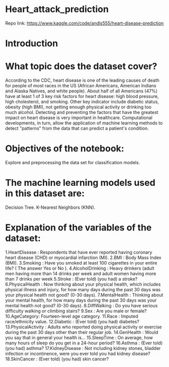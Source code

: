 # Heart_attack_prediction
Repo link: https://www.kaggle.com/code/andls555/heart-disease-prediction

# Introduction 

# What topic does the dataset cover?
According to the CDC, heart disease is one of the leading causes of death for people of most races in the US (African Americans, American Indians and Alaska Natives, and white people). About half of all Americans (47%) have at least 1 of 3 key risk factors for heart disease: high blood pressure, high cholesterol, and smoking. Other key indicator include diabetic status, obesity (high BMI), not getting enough physical activity or drinking too much alcohol. Detecting and preventing the factors that have the greatest impact on heart disease is very important in healthcare. Computational developments, in turn, allow the application of machine learning methods to detect "patterns" from the data that can predict a patient's condition.

# Objectives of the notebook:
Explore and preprocessing the data set for classification models.

# The machine learning models used in this dataset are:
  Decision Tree.
  K-Nearest Neighbors (KNN).

# Explanation of the variables of the dataset:
  1.HeartDisease : Respondents that have ever reported having coronary heart disease (CHD) or myocardial infarction (MI).
  2.BMI : Body Mass Index (BMI).
  3.Smoking : Have you smoked at least 100 cigarettes in your entire life? ( The answer Yes or No ).
  4.AlcoholDrinking : Heavy drinkers (adult men having more than 14 drinks per week and adult women having more than 7 drinks per week
  5.Stroke : (Ever told) (you had) a stroke?
  6.PhysicalHealth : Now thinking about your physical health, which includes physical illness and injury, for how many days during the past 30 days was your physical health not good? (0-30 days).
  7.MentalHealth : Thinking about your mental health, for how many days during the past 30 days was your mental health not good? (0-30 days).
  8.DiffWalking : Do you have serious difficulty walking or climbing stairs?
  9.Sex : Are you male or female?
  10.AgeCategory: Fourteen-level age category.
  11.Race : Imputed race/ethnicity value.
  12.Diabetic : (Ever told) (you had) diabetes?
  13.PhysicalActivity : Adults who reported doing physical activity or exercise during the past 30 days other than their regular job.
  14.GenHealth : Would you say that in general your health is...
  15.SleepTime : On average, how many hours of sleep do you get in a 24-hour period?
  16.Asthma : (Ever told) (you had) asthma?
  17.KidneyDisease : Not including kidney stones, bladder infection or incontinence, were you ever told you had kidney disease?
  18.SkinCancer : (Ever told) (you had) skin cancer?
